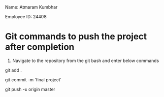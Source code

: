Name:  Atmaram Kumbhar

Employee ID:  24408



Git commands to push the project after completion
=======================================
1. Navigate to the repository from the git bash and enter below commands

git add .

git commit -m 'final project'

git push -u origin master
